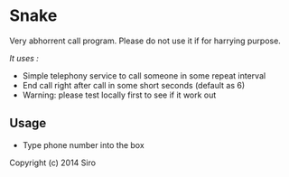 Snake
==================

Very abhorrent call program. Please do not use it if for harrying purpose.

*It uses :*
- Simple telephony service to call someone in some repeat interval
- End call right after call in some short seconds (default as 6)
- Warning: please test locally first to see if it work out

Usage
-----
- Type phone number into the box

Copyright (c) 2014 Siro

